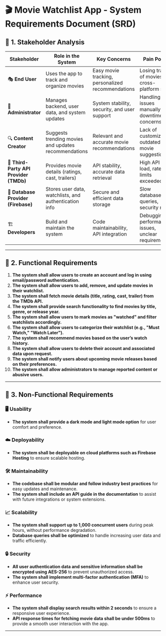# 🎬 Movie Watchlist App - System Requirements Document (SRD)

## 📌 1. Stakeholder Analysis

| Stakeholder           | Role in the System                                  | Key Concerns                                           | Pain Points                                        | Success Metrics                                              |
|-----------------------|----------------------------------------------------|--------------------------------------------------------|--------------------------------------------------|--------------------------------------------------------------|
| 🎭 **End User**        | Uses the app to track and organize movies         | Easy movie tracking, personalized recommendations      | Losing track of movies, no cross-platform sync   | Increased user retention, high app engagement                 |
| 🔐 **Administrator**   | Manages backend, user data, and system updates    | System stability, security, and user support           | Handling user issues manually, downtime concerns | High system uptime, low support requests                      |
| 🔍 **Content Creator** | Suggests trending movies and updates recommendations| Relevant and accurate movie recommendations             | Lack of customization, outdated movie suggestions | Increased user interaction with recommendations               |
| 🔌 **Third-Party API Provider (TMDb)** | Provides movie details (ratings, cast, trailers) | API stability, accurate data retrieval                   | High API call load, rate limits exceeded           | Minimal API downtime, fast response times                    |
| 💾 **Database Provider (Firebase)** | Stores user data, watchlists, and authentication info | Secure and efficient data storage                      | Slow database queries, security risks            | Fast data retrieval, zero security breaches                  |
| 🏗️ **Developers**      | Build and maintain the system                      | Code maintainability, API integration                  | Debugging performance issues, unclear requirements | Clean code, fast issue resolution                            |

---

## 📌 2. Functional Requirements

1. **The system shall allow users to create an account and log in using email/password authentication.**  
2. **The system shall allow users to add, remove, and update movies in their watchlist.**  
3. **The system shall fetch movie details (title, rating, cast, trailer) from the TMDb API.**  
4. **The system shall provide search functionality to find movies by title, genre, or release year.**  
5. **The system shall allow users to mark movies as "watched" and filter watchlists accordingly.**  
6. **The system shall allow users to categorize their watchlist (e.g., "Must Watch," "Watch Later").**  
7. **The system shall recommend movies based on the user’s watch history.**  
8. **The system shall allow users to delete their account and associated data upon request.**  
9. **The system shall notify users about upcoming movie releases based on their preferences.**  
10. **The system shall allow administrators to manage reported content or abusive users.**

---

## 📌 3. Non-Functional Requirements

### 🖥️ Usability  
- **The system shall provide a dark mode and light mode option** for user comfort and preference.   

### ☁️ Deployability  
- **The system shall be deployable on cloud platforms such as Firebase Hosting** to ensure scalable hosting.   

### 🛠️ Maintainability  
- **The codebase shall be modular and follow industry best practices** for easy updates and maintenance.  
- **The system shall include an API guide in the documentation** to assist with future integrations or system extensions.  

### 📈 Scalability  
- **The system shall support up to 1,000 concurrent users** during peak hours, without performance degradation.  
- **Database queries shall be optimized** to handle increasing user data and traffic efficiently.  

### 🔒 Security  
- **All user authentication data and sensitive information shall be encrypted using AES-256** to prevent unauthorized access.  
- **The system shall implement multi-factor authentication (MFA)** to enhance user security.  

### ⚡ Performance  
- **The system shall display search results within 2 seconds** to ensure a responsive user experience.  
- **API response times for fetching movie data shall be under 500ms** to provide a smooth user interaction with the app.  

---

